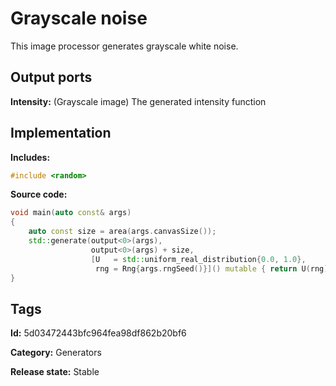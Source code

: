 # Grayscale noise

This image processor generates grayscale white noise.

## Output ports

__Intensity:__ (Grayscale image) The generated intensity function

## Implementation

__Includes:__ 

```c++
#include <random>
```

__Source code:__ 

```c++
void main(auto const& args)
{
	auto const size = area(args.canvasSize());
	std::generate(output<0>(args),
	              output<0>(args) + size,
	              [U   = std::uniform_real_distribution{0.0, 1.0},
	               rng = Rng{args.rngSeed()}]() mutable { return U(rng); });
}
```

## Tags

__Id:__ 5d03472443bfc964fea98df862b20bf6

__Category:__ Generators

__Release state:__ Stable